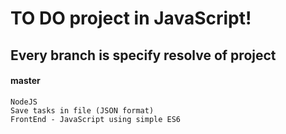 # TO DO project in JavaScript!

## Every branch is specify resolve of project

#### master 
```
NodeJS
Save tasks in file (JSON format)
FrontEnd - JavaScript using simple ES6
```